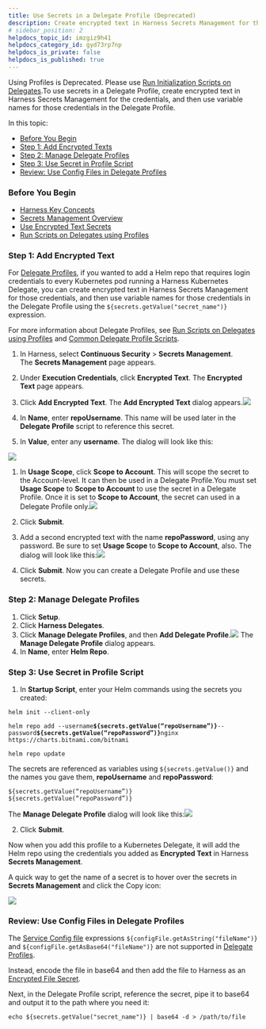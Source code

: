 ```yaml
---
title: Use Secrets in a Delegate Profile (Deprecated)
description: Create encrypted text in Harness Secrets Management for the credentials, and then use variable names for those credentials in the Delegate Profile.
# sidebar_position: 2
helpdocs_topic_id: imzgiz9h41
helpdocs_category_id: gyd73rp7np
helpdocs_is_private: false
helpdocs_is_published: true
---
```


Using Profiles is Deprecated. Please use [Run Initialization Scripts on Delegates](run-initialization-scripts-on-delegates.md).To use secrets in a Delegate Profile, create encrypted text in Harness Secrets Management for the credentials, and then use variable names for those credentials in the Delegate Profile.

In this topic:

* [Before You Begin](#before_you_begin)
* [Step 1: Add Encrypted Texts](#step_1_add_encrypted_texts)
* [Step 2: Manage Delegate Profiles](#step_2_manage_delegate_profiles)
* [Step 3: Use Secret in Profile Script](#step_3_use_secret_in_profile_script)
* [Review: Use Config Files in Delegate Profiles](use-a-secret-in-a-delegate-profile.md#review-use-config-files-in-delegate-profiles)

### Before You Begin

* [Harness Key Concepts](https://docs.harness.io/article/4o7oqwih6h-harness-key-concepts)
* [Secrets Management Overview](../../security/secrets-management/secret-management.md)
* [Use Encrypted Text Secrets](../../security/secrets-management/use-encrypted-text-secrets.md)
* [Run Scripts on Delegates using Profiles](run-scripts-on-the-delegate-using-profiles.md)

### Step 1: Add Encrypted Text

For [Delegate Profiles](delegate-installation.md#delegate-profiles), if you wanted to add a Helm repo that requires login credentials to every Kubernetes pod running a Harness Kubernetes Delegate, you can create encrypted text in Harness Secrets Management for those credentials, and then use variable names for those credentials in the Delegate Profile using the `${secrets.getValue("secret_name")}` expression.

For more information about Delegate Profiles, see [Run Scripts on Delegates using Profiles](run-scripts-on-the-delegate-using-profiles.md) and [Common Delegate Profile Scripts](../../techref-category/account-ref/delegate-ref/common-delegate-profile-scripts.md).

1. In Harness, select **Continuous Security** > **Secrets Management**.  
The **Secrets Management** page appears.
2. Under **Execution Credentials**, click **Encrypted Text**. The **Encrypted Text** page appears.
3. Click **Add Encrypted Text**. The **Add Encrypted Text** dialog appears.![](./static/use-a-secret-in-a-delegate-profile-24.png)

4. In **Name**, enter **repoUsername**. This name will be used later in the **Delegate Profile** script to reference this secret.
5. In **Value**, enter any **username**. The dialog will look like this:

![](./static/use-a-secret-in-a-delegate-profile-25.png)
1. In **Usage Scope**, click **Scope to Account**. This will scope the secret to the Account-level. It can then be used in a Delegate Profile.You must set **Usage Scope** to **Scope to Account** to use the secret in a Delegate Profile. Once it is set to **Scope to Account**, the secret can used in a Delegate Profile only.![](./static/use-a-secret-in-a-delegate-profile-26.png)

2. Click **Submit**.
3. Add a second encrypted text with the name **repoPassword**, using any password. Be sure to set **Usage Scope** to **Scope to Account**, also. The dialog will look like this:![](./static/use-a-secret-in-a-delegate-profile-27.png)

4. Click **Submit**. Now you can create a Delegate Profile and use these secrets.

### Step 2: Manage Delegate Profiles

1. Click **Setup**.
2. Click **Harness Delegates**.
3. Click **Manage Delegate Profiles**, and then **Add Delegate Profile**.![](./static/use-a-secret-in-a-delegate-profile-28.png)
The **Manage Delegate Profile** dialog appears.
4. In **Name**, enter **Helm Repo**.

### Step 3: Use Secret in Profile Script

1. In **Startup Script**, enter your Helm commands using the secrets you created:  
  
`helm init --client-only`  
  
`helm repo add --username`**`${secrets.getValue(“repoUsername”)}`**`--password`**`${secrets.getValue(“repoPassword”)}`**`nginx https://charts.bitnami.com/bitnami`  
  
`helm repo update`  
  
The secrets are referenced as variables using `${secrets.getValue()}` and the names you gave them, **repoUsername** and **repoPassword**:  
  
`${secrets.getValue(“repoUsername”)}`  
`${secrets.getValue(“repoPassword”)}`  
  
The **Manage Delegate Profile** dialog will look like this:![](./static/use-a-secret-in-a-delegate-profile-29.png)

2. Click **Submit**.

Now when you add this profile to a Kubernetes Delegate, it will add the Helm repo using the credentials you added as **Encrypted Text** in Harness **Secrets Management**.

A quick way to get the name of a secret is to hover over the secrets in **Secrets Management** and click the Copy icon:

![](./static/use-a-secret-in-a-delegate-profile-30.png)


### Review: Use Config Files in Delegate Profiles

The [Service Config file](../../../continuous-delivery/model-cd-pipeline/setup-services/add-service-level-configuration-files.md) expressions `${configFile.getAsString("fileName")}` and `${configFile.getAsBase64("fileName")}` are not supported in [Delegate Profiles](run-scripts-on-the-delegate-using-profiles.md).

Instead, encode the file in base64 and then add the file to Harness as an [Encrypted File Secret](../../security/secrets-management/use-encrypted-file-secrets.md).

Next, in the Delegate Profile script, reference the secret, pipe it to base64 and output it to the path where you need it:


```
echo ${secrets.getValue("secret_name")} | base64 -d > /path/to/file
```
